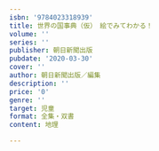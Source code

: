 ```yaml
---
isbn: '9784023318939'
title: 世界の国事典（仮）　絵でみてわかる！
volume: ''
series: ''
publisher: 朝日新聞出版
pubdate: '2020-03-30'
cover: ''
author: 朝日新聞出版／編集
description: ''
price: '0'
genre: ''
target: 児童
format: 全集・双書
content: 地理

---
```

